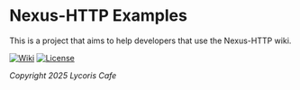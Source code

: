 # Nexus-HTTP Examples

This is a project that aims to help developers that use the Nexus-HTTP wiki.

[![Wiki](https://img.shields.io/badge/Nexus%20HTTP-Wiki-yello)](https://github.com/LycorisCafe/nexus-http/wiki)
[![License](https://img.shields.io/badge/License-Apache%20v2.0-yello)](https://lycoriscafe.github.io/nexus-http/blob/main/LICENSE)

*Copyright 2025 Lycoris Cafe*
